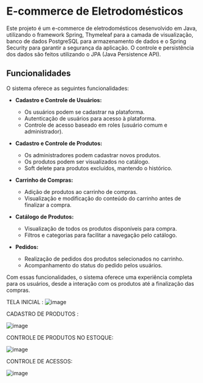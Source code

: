 # E-commerce de Eletrodomésticos

Este projeto é um e-commerce de eletrodomésticos desenvolvido em Java, utilizando o framework Spring, Thymeleaf para a camada de visualização, banco de dados PostgreSQL para armazenamento de dados e o Spring Security para garantir a segurança da aplicação. O controle e persistência dos dados são feitos utilizando o JPA (Java Persistence API).

## Funcionalidades

O sistema oferece as seguintes funcionalidades:

- **Cadastro e Controle de Usuários:**
  - Os usuários podem se cadastrar na plataforma.
  - Autenticação de usuários para acesso à plataforma.
  - Controle de acesso baseado em roles (usuário comum e administrador).

- **Cadastro e Controle de Produtos:**
  - Os administradores podem cadastrar novos produtos.
  - Os produtos podem ser visualizados no catálogo.
  - Soft delete para produtos excluídos, mantendo o histórico.

- **Carrinho de Compras:**
  - Adição de produtos ao carrinho de compras.
  - Visualização e modificação do conteúdo do carrinho antes de finalizar a compra.

- **Catálogo de Produtos:**
  - Visualização de todos os produtos disponíveis para compra.
  - Filtros e categorias para facilitar a navegação pelo catálogo.

- **Pedidos:**
  - Realização de pedidos dos produtos selecionados no carrinho.
  - Acompanhamento do status do pedido pelos usuários.

Com essas funcionalidades, o sistema oferece uma experiência completa para os usuários, desde a interação com os produtos até a finalização das compras.



TELA INICIAL : 
![image](https://github.com/DvdMeneses/ELETRODOMESTICOS-PW/assets/115294207/9fe5d538-33c4-43ad-884b-8d1d15e0653d)



CADASTRO DE PRODUTOS :

![image](https://github.com/DvdMeneses/ELETRODOMESTICOS-PW/assets/115294207/51e9dea1-934f-49b3-a41d-f99fde20945c)


CONTROLE DE PRODUTOS NO ESTOQUE:

![image](https://github.com/DvdMeneses/ELETRODOMESTICOS-PW/assets/115294207/fb5fcb90-d6dd-4c80-aa7e-0d8b186d3ddd)


CONTROLE DE ACESSOS: 

![image](https://github.com/DvdMeneses/ELETRODOMESTICOS-PW/assets/115294207/a9312b77-2759-458e-a744-59f966f512f2)











